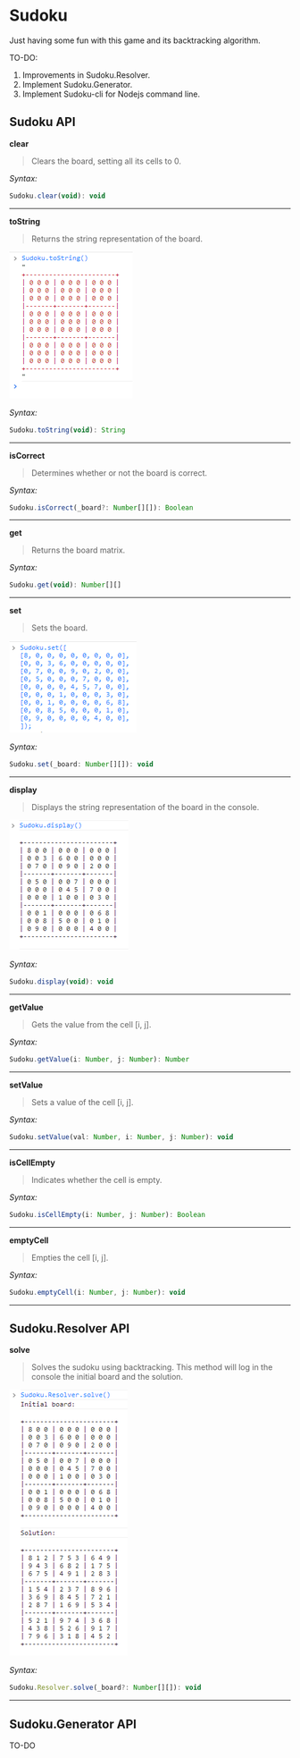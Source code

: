 # Sudoku
Just having some fun with this game and its backtracking algorithm.

TO-DO:

1. Improvements in Sudoku.Resolver.
2. Implement Sudoku.Generator.
3. Implement Sudoku-cli for Nodejs command line.

## Sudoku API

**clear**

> Clears the board, setting all its cells to 0.

_Syntax:_
```javascript
Sudoku.clear(void): void
```
---

**toString**

> Returns the string representation of the board.

<img src="resources/Sudoku_toString.png" alt="Sudoku.toString()" />

_Syntax:_
```javascript
Sudoku.toString(void): String
```
---

**isCorrect**

> Determines whether or not the board is correct.

_Syntax:_
```javascript
Sudoku.isCorrect(_board?: Number[][]): Boolean
```
---

**get**

> Returns the board matrix.

_Syntax:_
```javascript
Sudoku.get(void): Number[][]
```
---

**set**

> Sets the board.

<img src="resources/Sudoku_set.png" alt="Sudoku.set([...])" />

_Syntax:_
```javascript
Sudoku.set(_board: Number[][]): void
```
---

**display**

> Displays the string representation of the board in the console.

<img src="resources/Sudoku_display.png" alt="Sudoku.display()" />

_Syntax:_
```javascript
Sudoku.display(void): void
```
---

**getValue**

> Gets the value from the cell [i, j].

_Syntax:_
```javascript
Sudoku.getValue(i: Number, j: Number): Number
```
---

**setValue**

> Sets a value of the cell [i, j].

_Syntax:_
```javascript
Sudoku.setValue(val: Number, i: Number, j: Number): void
```
---

**isCellEmpty**

> Indicates whether the cell is empty.

_Syntax:_
```javascript
Sudoku.isCellEmpty(i: Number, j: Number): Boolean
```
---

**emptyCell**

> Empties the cell [i, j].

_Syntax:_
```javascript
Sudoku.emptyCell(i: Number, j: Number): void
```
---

## Sudoku.Resolver API

**solve**

> Solves the sudoku using backtracking. This method will log in the console the initial board and the solution.

<img src="resources/Sudoku_Resolver_solve.png" alt="Sudoku.Resolver.solve()" />

_Syntax:_
```javascript
Sudoku.Resolver.solve(_board?: Number[][]): void
```
---

## Sudoku.Generator API

TO-DO